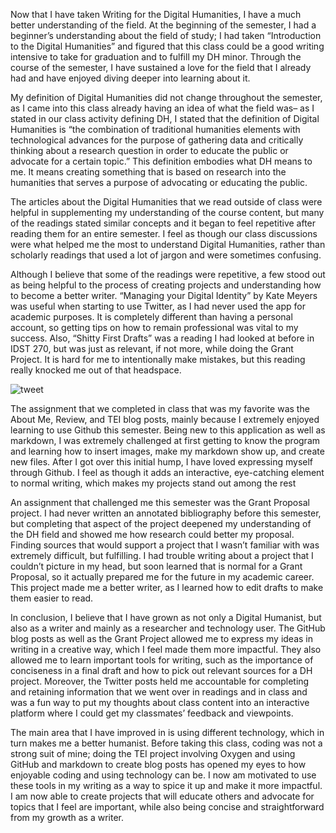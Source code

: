 Now that I have taken Writing for the Digital Humanities, I have a much better understanding of the field. At the beginning of the semester, I had a beginner’s understanding about the field of study; I had taken “Introduction to the Digital Humanities” and figured that this class could be a good writing intensive to take for graduation and to fulfill my DH minor. Through the course of the semester, I have sustained a love for the field that I already had and have enjoyed diving deeper into learning about it. 

My definition of Digital Humanities did not change throughout the semester, as I came into this class already having an idea of what the field was– as I stated in our class activity defining DH, I stated that the definition of Digital Humanities is “the combination of traditional humanities elements with technological advances for the purpose of gathering data and critically thinking about a research question in order to educate the public or advocate for a certain topic.” This definition embodies what DH means to me. It means creating something that is based on research into the humanities that serves a purpose of advocating or educating the public.

The articles about the Digital Humanities that we read outside of class were helpful in supplementing my understanding of the course content, but many of the readings stated similar concepts and it began to feel repetitive after reading them for an entire semester. I feel as though our class discussions were what helped me the most to understand Digital Humanities, rather than scholarly readings that used a lot of jargon and were sometimes confusing.

Although I believe that some of the readings were repetitive, a few stood out as being helpful to the process of creating projects and understanding how to become a better writer. “Managing your Digital Identity” by Kate Meyers was useful when starting to use Twitter, as I had never used the app for academic purposes. It is completely different than having a personal account, so getting tips on how to remain professional was vital to my success. Also, “Shitty First Drafts” was a reading I had looked at before in IDST 270, but was just as relevant, if not more, while doing the Grant Project. It is hard for me to intentionally make mistakes, but this reading really knocked me out of that headspace.

![tweet](https://madelynritter.github.io/Madelyns-Blog/images/shitty.jpg)

The assignment that we completed in class that was my favorite was the About Me, Review, and TEI blog posts, mainly because I extremely enjoyed learning to use Github this semester. Being new to this application as well as markdown, I was extremely challenged at first getting to know the program and learning how to insert images, make my markdown show up, and create new files. After I got over this initial hump, I have loved expressing myself through Github. I feel as though it adds an interactive, eye-catching element to normal writing, which makes my projects stand out among the rest

An assignment that challenged me this semester was the Grant Proposal project. I had never written an annotated bibliography before this semester, but completing that aspect of the project deepened my understanding of the DH field and showed me how research could better my proposal. Finding sources that would support a project that I wasn’t familiar with was extremely difficult, but fulfilling. I had trouble writing about a project that I couldn’t picture in my head, but soon learned that is normal for a Grant Proposal, so it actually prepared me for the future in my academic career. This project made me a better writer, as I learned how to edit drafts to make them easier to read.

In conclusion, I believe that I have grown as not only a Digital Humanist, but also as a writer and mainly as a researcher and technology user. The GitHub blog posts as well as the Grant Project allowed me to express my ideas in writing in a creative way, which I feel made them more impactful. They also allowed me to learn important tools for writing, such as the importance of conciseness in a final draft and how to pick out relevant sources for a DH project. Moreover, the Twitter posts held me accountable for completing and retaining information that we went over in readings and in class and was a fun way to put my thoughts about class content into an interactive platform where I could get my classmates’ feedback and viewpoints.

The main area that I have improved in is using different technology, which in turn makes me a better humanist. Before taking this class, coding was not a strong suit of mine; doing the TEI project involving Oxygen and using GitHub and markdown to create blog posts has opened my eyes to how enjoyable coding and using technology can be. I now am motivated to use these tools in my writing as a way to spice it up and make it more impactful. I am now able to create projects that will educate others and advocate for topics that I feel are important, while also being concise and straightforward from my growth as a writer.

